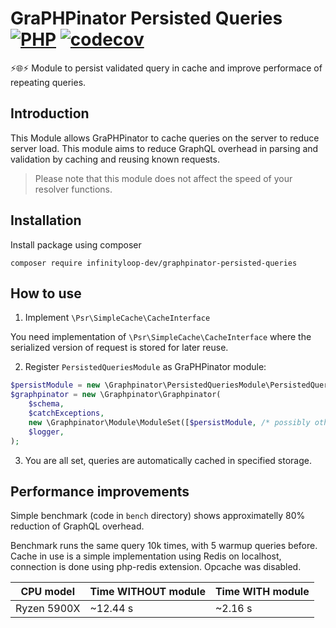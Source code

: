 # GraPHPinator Persisted Queries [![PHP](https://github.com/infinityloop-dev/graphpinator-persisted-queries/workflows/PHP/badge.svg?branch=master)](https://github.com/infinityloop-dev/graphpinator-persisted-queries/actions?query=workflow%3APHP) [![codecov](https://codecov.io/gh/infinityloop-dev/graphpinator-persisted-queries/branch/master/graph/badge.svg)](https://codecov.io/gh/infinityloop-dev/graphpinator-persisted-queries)

:zap::globe_with_meridians::zap: Module to persist validated query in cache and improve performace of repeating queries.

## Introduction

This Module allows GraPHPinator to cache queries on the server to reduce server load. This module aims to reduce GraphQL overhead in parsing and validation by caching and reusing known requests.

> Please note that this module does not affect the speed of your resolver functions.

## Installation

Install package using composer

```composer require infinityloop-dev/graphpinator-persisted-queries```

## How to use

1. Implement `\Psr\SimpleCache\CacheInterface`

You need implementation of `\Psr\SimpleCache\CacheInterface` where the serialized version of request is stored for later reuse.

2. Register `PersistedQueriesModule` as GraPHPinator module:

```php
$persistModule = new \Graphpinator\PersistedQueriesModule\PersistedQueriesModule($schema, $cacheImpl);
$graphpinator = new \Graphpinator\Graphpinator(
    $schema,
    $catchExceptions,
    new \Graphpinator\Module\ModuleSet([$persistModule, /* possibly other modules */]),
    $logger,
);
```

3. You are all set, queries are automatically cached in specified storage.

## Performance improvements

Simple benchmark (code in `bench` directory) shows approximatelly 80% reduction of GraphQL overhead.

Benchmark runs the same query 10k times, with 5 warmup queries before. Cache in use is a simple implementation using Redis on localhost, connection is done using php-redis extension. Opcache was disabled.

| CPU model | Time WITHOUT module | Time WITH module |
| --------- | ------------------- | ---------------- |
| Ryzen 5900X | ~12.44 s | ~2.16 s |
